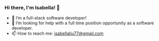 ### Hi there, I'm Isabella! 👋

<!--
**IsabellaDev/IsabellaDev** is a ✨ _special_ ✨ repository because its `README.md` (this file) appears on your GitHub profile.

Here are some ideas to get you started:

- 🔭 I’m currently working on ...
- 🌱 I’m currently learning ...
- 👯 I’m looking to collaborate on ...
- 🤔 I’m looking for help with ...
- 💬 Ask me about ...
- 📫 How to reach me: ...
- 😄 Pronouns: ...
- ⚡ Fun fact: ...
-->
- 🔭 I’m a full-stack software developer!
- 🤔 I’m looking for help with a full time position opportunity as a software developer. 
- 📫 How to reach me: isabellaliu77@gmail.com
